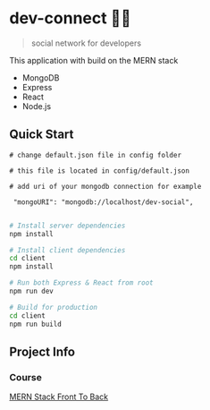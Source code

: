 # dev-connect 👩‍💻
>social network for developers 

This application with build on the MERN stack
- MongoDB
- Express 
- React 
- Node.js

## Quick Start

```
# change default.json file in config folder

# this file is located in config/default.json

# add uri of your mongodb connection for example

 "mongoURI": "mongodb://localhost/dev-social",
 
```

```bash
# Install server dependencies
npm install

# Install client dependencies
cd client
npm install

# Run both Express & React from root
npm run dev

# Build for production
cd client
npm run build
```

## Project Info

### Course
[MERN Stack Front To Back](https://www.udemy.com/mern-stack-front-to-back/?couponCode=TRAVERSYMEDIA)

